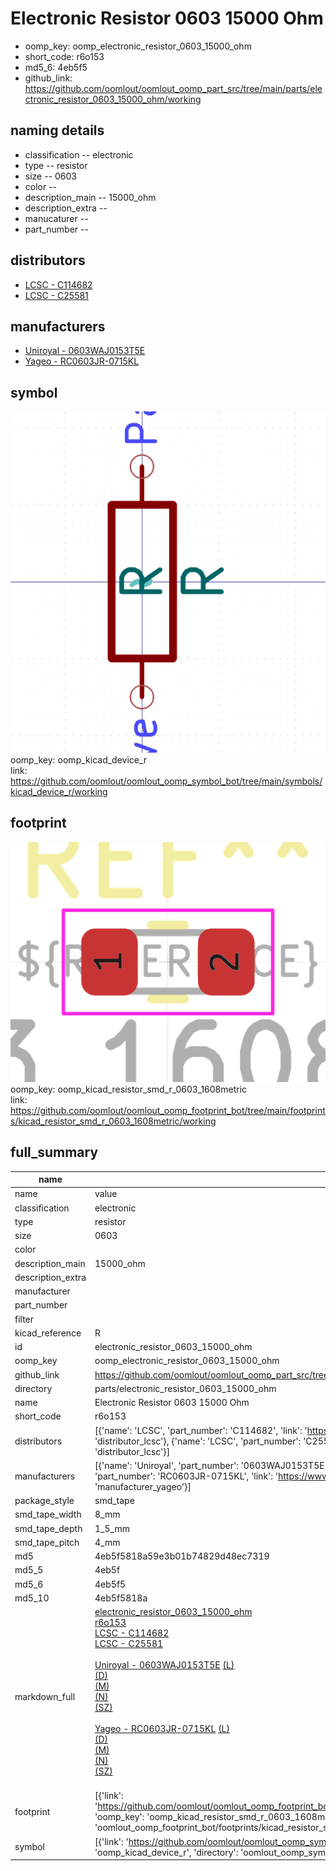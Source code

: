 # Electronic Resistor 0603 15000 Ohm

  
* oomp_key: oomp_electronic_resistor_0603_15000_ohm 
* short_code: r6o153
* md5_6: 4eb5f5  
* github_link: https://github.com/oomlout/oomlout_oomp_part_src/tree/main/parts/electronic_resistor_0603_15000_ohm/working  
## naming details
* classification -- electronic
* type -- resistor
* size -- 0603
* color -- 
* description_main -- 15000_ohm
* description_extra -- 
* manucaturer -- 
* part_number -- 

## distributors
* [LCSC - C114682](https://lcsc.com/product-detail/C114682.html)  
* [LCSC - C25581](https://lcsc.com/product-detail/C25581.html)  

## manufacturers
* [Uniroyal - 0603WAJ0153T5E]()  
* [Yageo - RC0603JR-0715KL](https://www.yageo.com/en/Chart/Download/pdf/RC0603JR-0715KL)  

## symbol

![](symbol/0/working/working_600.png)  
oomp_key: oomp_kicad_device_r  
link: https://github.com/oomlout/oomlout_oomp_symbol_bot/tree/main/symbols/kicad_device_r/working  

## footprint

![](footprint/0/working/working_600.png)  
oomp_key: oomp_kicad_resistor_smd_r_0603_1608metric  
link: https://github.com/oomlout/oomlout_oomp_footprint_bot/tree/main/footprints/kicad_resistor_smd_r_0603_1608metric/working  

## full_summary
| name | value | 
| --- | --- | 
| name | value | 
| classification | electronic | 
| type | resistor | 
| size | 0603 | 
| color |  | 
| description_main | 15000_ohm | 
| description_extra |  | 
| manufacturer |  | 
| part_number |  | 
| filter |  | 
| kicad_reference | R | 
| id | electronic_resistor_0603_15000_ohm | 
| oomp_key | oomp_electronic_resistor_0603_15000_ohm | 
| github_link | https://github.com/oomlout/oomlout_oomp_part_src/tree/main/parts/electronic_resistor_0603_15000_ohm/working | 
| directory | parts/electronic_resistor_0603_15000_ohm | 
| name | Electronic Resistor 0603 15000 Ohm | 
| short_code | r6o153 | 
| distributors | [{'name': 'LCSC', 'part_number': 'C114682', 'link': 'https://lcsc.com/product-detail/C114682.html', 'id': 'distributor_lcsc'}, {'name': 'LCSC', 'part_number': 'C25581', 'link': 'https://lcsc.com/product-detail/C25581.html', 'id': 'distributor_lcsc'}] | 
| manufacturers | [{'name': 'Uniroyal', 'part_number': '0603WAJ0153T5E', 'link': '', 'id': 'manufacturer_uniroyal'}, {'name': 'Yageo', 'part_number': 'RC0603JR-0715KL', 'link': 'https://www.yageo.com/en/Chart/Download/pdf/RC0603JR-0715KL', 'id': 'manufacturer_yageo'}] | 
| package_style | smd_tape | 
| smd_tape_width | 8_mm | 
| smd_tape_depth | 1_5_mm | 
| smd_tape_pitch | 4_mm | 
| md5 | 4eb5f5818a59e3b01b74829d48ec7319 | 
| md5_5 | 4eb5f | 
| md5_6 | 4eb5f5 | 
| md5_10 | 4eb5f5818a | 
| markdown_full | [electronic_resistor_0603_15000_ohm](https://github.com/oomlout/oomlout_oomp_part_src/tree/main/parts/electronic_resistor_0603_15000_ohm/working)<br>[r6o153](https://github.com/oomlout/oomlout_oomp_part_src/tree/main/parts/electronic_resistor_0603_15000_ohm/working)<br>[LCSC - C114682<br>](https://lcsc.com/product-detail/C114682.html)[LCSC - C25581<br>](https://lcsc.com/product-detail/C25581.html)<br>[Uniroyal - 0603WAJ0153T5E]() [(L)<br>](https://www.lcsc.com/search?q=0603WAJ0153T5E)[(D)<br>](https://www.digikey.com/en/products?,keywords=0603WAJ0153T5E)[(M)<br>](https://www.mouser.com/Search/Refine?Keyword=0603WAJ0153T5E)[(N)<br>](https://www.newark.com/search?st=0603WAJ0153T5E)[(SZ)<br>](https://so.szlcsc.com/global.html?k=0603WAJ0153T5E)<br>[Yageo - RC0603JR-0715KL](https://www.yageo.com/en/Chart/Download/pdf/RC0603JR-0715KL) [(L)<br>](https://www.lcsc.com/search?q=RC0603JR-0715KL)[(D)<br>](https://www.digikey.com/en/products?,keywords=RC0603JR-0715KL)[(M)<br>](https://www.mouser.com/Search/Refine?Keyword=RC0603JR-0715KL)[(N)<br>](https://www.newark.com/search?st=RC0603JR-0715KL)[(SZ)<br>](https://so.szlcsc.com/global.html?k=RC0603JR-0715KL)<br> | 
| footprint | [{'link': 'https://github.com/oomlout/oomlout_oomp_footprint_bot/tree/main/foootprntss/kicad_resistor_smd_r_0603_1608metric', 'oomp_key': 'oomp_kicad_resistor_smd_r_0603_1608metric', 'directory': 'oomlout_oomp_footprint_bot/footprints/kicad_resistor_smd_r_0603_1608metric//working/working.kicad_mod'}] | 
| symbol | [{'link': 'https://github.com/oomlout/oomlout_oomp_symbol_bot/tree/main/symbols/kicad_device_r', 'oomp_key': 'oomp_kicad_device_r', 'directory': 'oomlout_oomp_symbol_bot/symbols/kicad_device_r//working/working.kicad_sym'}] | 
